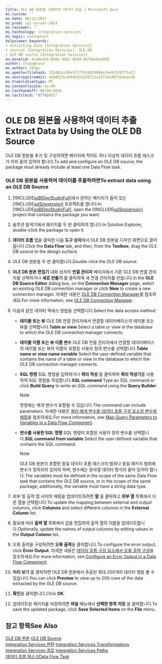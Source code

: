 ```yaml
---
title: OLE DB 원본을 사용하여 데이터 추출 | Microsoft Docs
ms.custom: ''
ms.date: 06/13/2017
ms.prod: sql-server-2014
ms.reviewer: ''
ms.technology: integration-services
ms.topic: conceptual
helpviewer_keywords:
- extracting data [Integration Services]
- sources [Integration Services], OLE DB
- OLE DB source [Integration Services]
ms.assetid: 4ca6eeb5-b60e-4b81-86dd-0674be8ae8d8
author: chugugrace
ms.author: chugu
ms.openlocfilehash: 352d62cc66e3f17fb10839086e7ee9c5307f1a17
ms.sourcegitcommit: ad4d92dce894592a259721a1571b1d8736abacdb
ms.translationtype: MT
ms.contentlocale: ko-KR
ms.lasthandoff: 08/04/2020
ms.locfileid: "87742431"
---
```

# <a name="extract-data-by-using-the-ole-db-source"></a><span data-ttu-id="99704-102">OLE DB 원본을 사용하여 데이터 추출</span><span class="sxs-lookup"><span data-stu-id="99704-102">Extract Data by Using the OLE DB Source</span></span>
  <span data-ttu-id="99704-103">OLE DB 원본을 추가 및 구성하려면 패키지에 적어도 하나 이상의 데이터 흐름 태스크가 이미 들어 있어야 합니다.</span><span class="sxs-lookup"><span data-stu-id="99704-103">To add and configure an OLE DB source, the package must already include at least one Data Flow task.</span></span>  
  
### <a name="to-extract-data-using-an-ole-db-source"></a><span data-ttu-id="99704-104">OLE DB 원본을 사용하여 데이터를 추출하려면</span><span class="sxs-lookup"><span data-stu-id="99704-104">To extract data using an OLE DB Source</span></span>  
  
1.  <span data-ttu-id="99704-105">[!INCLUDE[ssBIDevStudioFull](../../includes/ssbidevstudiofull-md.md)]에서 원하는 패키지가 들어 있는 [!INCLUDE[ssISnoversion](../../includes/ssisnoversion-md.md)] 프로젝트를 엽니다.</span><span class="sxs-lookup"><span data-stu-id="99704-105">In [!INCLUDE[ssBIDevStudioFull](../../includes/ssbidevstudiofull-md.md)], open the [!INCLUDE[ssISnoversion](../../includes/ssisnoversion-md.md)] project that contains the package you want.</span></span>  
  
2.  <span data-ttu-id="99704-106">솔루션 탐색기에서 패키지를 두 번 클릭하여 엽니다.</span><span class="sxs-lookup"><span data-stu-id="99704-106">In Solution Explorer, double-click the package to open it.</span></span>  
  
3.  <span data-ttu-id="99704-107">**데이터 흐름** 탭을 클릭한 다음 **도구 상자**에서 OLE DB 원본을 디자인 화면으로 끌어 옵니다.</span><span class="sxs-lookup"><span data-stu-id="99704-107">Click the **Data Flow** tab, and then, from the **Toolbox**, drag the OLE DB source to the design surface.</span></span>  
  
4.  <span data-ttu-id="99704-108">OLE DB 원본을 두 번 클릭합니다.</span><span class="sxs-lookup"><span data-stu-id="99704-108">Double-click the OLE DB source.</span></span>  
  
5.  <span data-ttu-id="99704-109">**OLE DB 원본 편집기** 대화 상자의 **연결 관리자** 페이지에서 기존 OLE DB 연결 관리자를 선택하거나 **새로 만들기** 를 클릭하여 새 연결 관리자를 만듭니다.</span><span class="sxs-lookup"><span data-stu-id="99704-109">In the **OLE DB Source Editor** dialog box, on the **Connection Manager** page, select an existing OLE DB connection manager or click **New** to create a new connection manager.</span></span> <span data-ttu-id="99704-110">자세한 내용은 [OLE DB Connection Manager](../connection-manager/ole-db-connection-manager.md)를 참조하세요.</span><span class="sxs-lookup"><span data-stu-id="99704-110">For more information, see [OLE DB Connection Manager](../connection-manager/ole-db-connection-manager.md).</span></span>  
  
6.  <span data-ttu-id="99704-111">다음과 같은 데이터 액세스 방법을 선택합니다.</span><span class="sxs-lookup"><span data-stu-id="99704-111">Select the data access method:</span></span>  
  
    -   <span data-ttu-id="99704-112">**테이블 또는 뷰** OLE DB 연결 관리자에서 연결할 데이터베이스의 테이블 또는 뷰를 선택합니다.</span><span class="sxs-lookup"><span data-stu-id="99704-112">**Table or view** Select a table or view in the database to which the OLE DB connection manager connects.</span></span>  
  
    -   <span data-ttu-id="99704-113">**테이블 이름 또는 뷰 이름 변수** OLE DB 연결 관리자에서 연결할 데이터베이스의 테이블 또는 뷰의 이름이 포함된 사용자 정의 변수를 선택합니다.</span><span class="sxs-lookup"><span data-stu-id="99704-113">**Table name or view name variable** Select the user-defined variable that contains the name of a table or view in the database to which the OLE DB connection manager connects.</span></span>  
  
    -   <span data-ttu-id="99704-114">**SQL 명령** SQL 명령을 입력하거나 **쿼리 작성** 을 클릭하여 **쿼리 작성기**를 사용하여 SQL 명령을 작성합니다.</span><span class="sxs-lookup"><span data-stu-id="99704-114">**SQL command** Type an SQL command or click **Build Query** to write an SQL command using the **Query Builder**.</span></span>  
  
        > [!NOTE]  
        >  <span data-ttu-id="99704-115">명령에는 매개 변수가 포함될 수 있습니다.</span><span class="sxs-lookup"><span data-stu-id="99704-115">The command can include parameters.</span></span> <span data-ttu-id="99704-116">자세한 내용은 [쿼리 매개 변수를 데이터 흐름 구성 요소의 변수에 매핑](map-query-parameters-to-variables-in-a-data-flow-component.md)을 참조하세요.</span><span class="sxs-lookup"><span data-stu-id="99704-116">For more information, see [Map Query Parameters to Variables in a Data Flow Component](map-query-parameters-to-variables-in-a-data-flow-component.md).</span></span>  
  
    -   <span data-ttu-id="99704-117">**변수를 사용한 SQL 명령** SQL 명령이 포함된 사용자 정의 변수를 선택합니다.</span><span class="sxs-lookup"><span data-stu-id="99704-117">**SQL command from variable** Select the user-defined variable that contains the SQL command.</span></span>  
  
        > [!NOTE]  
        >  <span data-ttu-id="99704-118">OLE DB 원본이 포함된 동일 데이터 흐름 태스크의 범위나 동일 패키지 범위에 변수가 정의되어 있어야 하며, 변수에는 문자열 데이터 형식이 들어 있어야 합니다.</span><span class="sxs-lookup"><span data-stu-id="99704-118">The variables must be defined in the scope of the same Data Flow task that contains the OLE DB source, or in the scope of the same package; additionally, the variable must have a string data type.</span></span>  
  
7.  <span data-ttu-id="99704-119">외부 및 출력 열 사이의 매핑을 업데이트하려면 **열** 을 클릭하고 **외부 열** 목록에서 다른 열을 선택합니다.</span><span class="sxs-lookup"><span data-stu-id="99704-119">To update the mapping between external and output columns, click **Columns** and select different columns in the **External Column** list.</span></span>  
  
8.  <span data-ttu-id="99704-120">필요에 따라 **출력 열** 목록에서 값을 편집하여 출력 열의 이름을 업데이트합니다.</span><span class="sxs-lookup"><span data-stu-id="99704-120">Optionally, update the names of output columns by editing values in the **Output Column** list.</span></span>  
  
9. <span data-ttu-id="99704-121">오류 출력을 구성하려면 **오류 출력**을 클릭합니다.</span><span class="sxs-lookup"><span data-stu-id="99704-121">To configure the error output, click **Error Output**.</span></span> <span data-ttu-id="99704-122">자세한 내용은 [데이터 흐름 구성 요소에서 오류 출력 구성](../configure-an-error-output-in-a-data-flow-component.md)을 참조하세요.</span><span class="sxs-lookup"><span data-stu-id="99704-122">For more information, see [Configure an Error Output in a Data Flow Component](../configure-an-error-output-in-a-data-flow-component.md).</span></span>  
  
10. <span data-ttu-id="99704-123">**미리 보기** 를 클릭하면 OLE DB 원본에서 추출된 최대 200개의 데이터 행을 볼 수 있습니다.</span><span class="sxs-lookup"><span data-stu-id="99704-123">You can click **Preview** to view up to 200 rows of the data extracted by the OLE DB source.</span></span>  
  
11. <span data-ttu-id="99704-124">**확인**을 클릭합니다.</span><span class="sxs-lookup"><span data-stu-id="99704-124">Click **OK**.</span></span>  
  
12. <span data-ttu-id="99704-125">업데이트된 패키지를 저장하려면 **파일** 메뉴에서 **선택한 항목 저장** 을 클릭합니다.</span><span class="sxs-lookup"><span data-stu-id="99704-125">To save the updated package, click **Save Selected Items** on the **File** menu.</span></span>  
  
## <a name="see-also"></a><span data-ttu-id="99704-126">참고 항목</span><span class="sxs-lookup"><span data-stu-id="99704-126">See Also</span></span>  
 <span data-ttu-id="99704-127">[OLE DB 원본](ole-db-source.md) </span><span class="sxs-lookup"><span data-stu-id="99704-127">[OLE DB Source](ole-db-source.md) </span></span>  
 <span data-ttu-id="99704-128">[Integration Services 변환](transformations/integration-services-transformations.md) </span><span class="sxs-lookup"><span data-stu-id="99704-128">[Integration Services Transformations](transformations/integration-services-transformations.md) </span></span>  
 <span data-ttu-id="99704-129">[Integration Services 경로](integration-services-paths.md) </span><span class="sxs-lookup"><span data-stu-id="99704-129">[Integration Services Paths](integration-services-paths.md) </span></span>  
 [<span data-ttu-id="99704-130">데이터 흐름 태스크</span><span class="sxs-lookup"><span data-stu-id="99704-130">Data Flow Task</span></span>](../control-flow/data-flow-task.md)  
  
  
